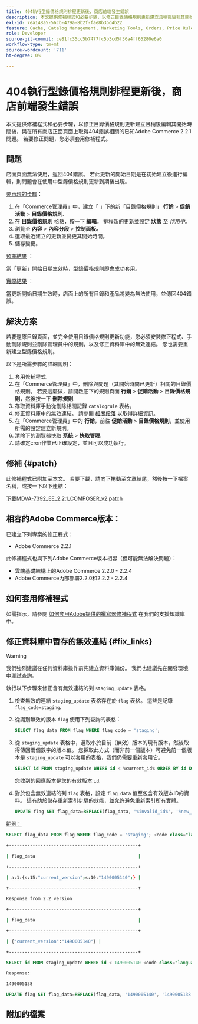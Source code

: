 ```yaml
---
title: 404執行型錄價格規則排程更新後，商店前端發生錯誤
description: 本文提供修補程式和必要步驟，以修正目錄價格規則更新建立且稍後編輯其開始時間後，與在所有商店正面頁面上取得404錯誤相關的已知Adobe Commerce 2.2.1問題。 若要修正問題，您必須套用修補程式。
exl-id: 7ea148a5-56cb-479a-8b2f-fae8b3bd4b22
feature: Cache, Catalog Management, Marketing Tools, Orders, Price Rules
role: Developer
source-git-commit: ce81fc35cc5b7477fc5b3cd5f36a4ff65280e6a0
workflow-type: tm+mt
source-wordcount: '711'
ht-degree: 0%

---
```


# 404執行型錄價格規則排程更新後，商店前端發生錯誤

本文提供修補程式和必要步驟，以修正目錄價格規則更新建立且稍後編輯其開始時間後，與在所有商店正面頁面上取得404錯誤相關的已知Adobe Commerce 2.2.1問題。 若要修正問題，您必須套用修補程式。

## 問題

店面頁面無法使用，返回404錯誤。 若此更新的開始日期是在初始建立後進行編輯，則問題會在使用中型錄價格規則更新到期後出現。

<u>要再現的步驟</u>：

1. 在「Commerce管理員」中，建立「 」下的新「目錄價格規則」 **行銷** > **促銷活動** > **目錄價格規則**.
1. 在 **目錄價格規則** 格點，按一下 **編輯，** 排程新的更新並設定 **狀態** 至 *作用中。*
1. 瀏覽至 **內容** > **內容分段** > **控制面板。**
1. 選取最近建立的更新並變更其開始時間。
1. 儲存變更。

<u>預期結果</u> ：

當「更新」開始日期生效時，型錄價格規則即會成功套用。

<u>實際結果</u> ：

當更新開始日期生效時，店面上的所有目錄和產品將變為無法使用，並傳回404錯誤。

## 解決方案

若要還原目錄頁面，並完全使用目錄價格規則更新功能，您必須安裝修正程式、手動刪除規則並刪除管理員中的規則，以及修正資料庫中的無效連結。 您也需要重新建立型錄價格規則。

以下是所需步驟的詳細說明：

1. [套用修補程式](#patch).
1. 在「Commerce管理員」中，刪除與問題（其開始時間已更新）相關的目錄價格規則。 若要這麼做，請開啟底下的規則頁面 **行銷** > **促銷活動** > **目錄價格規則**，然後按一下 **刪除規則**.
1. 存取資料庫手動從刪除相關記錄 `catalogrule` 表格。
1. 修正資料庫中的無效連結。 請參閱 [相關段落](#fix_links) 以取得詳細資訊。
1. 在「Commerce管理員」中的 **行銷**，前往 **促銷活動** > **目錄價格規則**，並使用所需的設定建立新規則。
1. 清除下的瀏覽器快取 **系統** > **快取管理**.
1. 請確定cron作業已正確設定，並且可以成功執行。

## 修補 {#patch}

此修補程式已附加至本文。 若要下載，請向下捲動至文章結尾，然後按一下檔案名稱，或按一下以下連結：

[下載MDVA-7392\_EE\_2.2.1\_COMPOSER\_v2.patch](assets/MDVA-7392_EE_2.2.1_COMPOSER_v2.patch.zip)

## 相容的Adobe Commerce版本：

已建立下列專案的修正程式：

* Adobe Commerce 2.2.1

此修補程式也與下列Adobe Commerce版本相容（但可能無法解決問題）：

* 雲端基礎結構上的Adobe Commerce 2.2.0 - 2.2.4
* Adobe Commerce內部部署2.2.0和2.2.2 - 2.2.4

## 如何套用修補程式

如需指示，請參閱 [如何套用Adobe提供的撰寫器修補程式](/help/how-to/general/how-to-apply-a-composer-patch-provided-by-magento.md) 在我們的支援知識庫中。

## 修正資料庫中暫存的無效連結 {#fix_links}

>[!WARNING]
>
>我們強烈建議在任何資料庫操作前先建立資料庫備份。 我們也建議先在開發環境中測試查詢。

執行以下步驟來修正含有無效連結的列 `staging_update` 表格。

1. 檢查無效的連結 `staging_update` 表格存在於 `flag` 表格。 這些是記錄 `flag_code=staging`.
1. 從識別無效的版本 `flag` 使用下列查詢的表格：

   ```sql
   SELECT flag_data FROM flag WHERE flag_code = 'staging';
   ```

1. 從 `staging_update` 表格中，選取小於目前（無效）版本的現有版本，然後取得傳回兩個數字的版本值。 您採取此方式（而非前一個版本）可避免前一個版本是 `staging_update` 可以套用的表格，我們仍需要重新套用它。

   ```sql
   SELECT id FROM staging_update WHERE id < %current_id% ORDER BY id DESC LIMIT 1, 1
   ```

   您收到的回應版本是您的有效版本 `id`.

1. 對於包含無效連結的列 `flag` 表格，設定 `flag_data` 值至包含有效版本ID的資料。 這有助於儲存重新索引步驟的效能，並允許避免重新索引所有實體。

   ```sql
   UPDATE flag SET flag_data=REPLACE(flag_data, '%invalid_id%', '%new_valid_id%') WHERE flag_code='staging';
   ```

<u>範例：</u>

```sql
SELECT flag_data FROM flag WHERE flag_code = 'staging'; <code class="language-bash">Response < 2.2 version</code>
```

```bash
+-------------------------------------------------+
```

```bash
| flag_data                                       |
```

```bash
+-------------------------------------------------+
```

```bash
| a:1:{s:15:"current_version";s:10:"1490005140";} |
```

```bash
+-------------------------------------------------+
```

```bash
Response from 2.2 version
```

```bash
+-------------------------------------------------+
```

```bash
| flag_data                                       |
```

```bash
+-------------------------------------------------+
```

```bash
| {"current_version":"1490005140"} |
```

```bash
+-------------------------------------------------+
```

```sql
SELECT id FROM staging_update WHERE id < 1490005140 <code class="language-sql">ORDER BY id DESC LIMIT 1, 1</code>;
```

```bash
Response:
```

```bash
1490005138
```

```sql
UPDATE flag SET flag_data=REPLACE(flag_data, '1490005140', '1490005138') WHERE flag_code='staging';
```

## 附加的檔案
